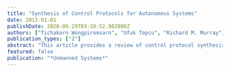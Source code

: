 ```yaml
---
title: "Synthesis of Control Protocols for Autonomous Systems"
date: 2013-01-01
publishDate: 2020-06-29T03:28:52.982806Z
authors: ["Tichakorn Wongpiromsarn", "Ufuk Topcu", "Richard M. Murray"]
publication_types: ["2"]
abstract: "This article provides a review of control protocol synthesis techniques that incorporate methodologies from formal methods andcontrol  theory  to  provide  correctness  guarantee  for  different  types  of  autonomous  systems,  including  those  with  discrete  andcontinuous  state  space.  The  correctness  of  the  system  is  defined  with  respect  to  a  given  specification  expressed  as  a  formula  inlinear temporal logic to precisely describe the desired properties of the system. The formalism presented in this article admits non-determinism, allowing uncertainties in the system to be captured. A particular emphasis is on alleviating some of the difficulties,e.g., heterogeneity in the underlying dynamics and computational complexity, that naturally arise in the construction of controlprotocols for autonomous systems."
featured: false
publication: "*Unmanned Systems*"
---
```


